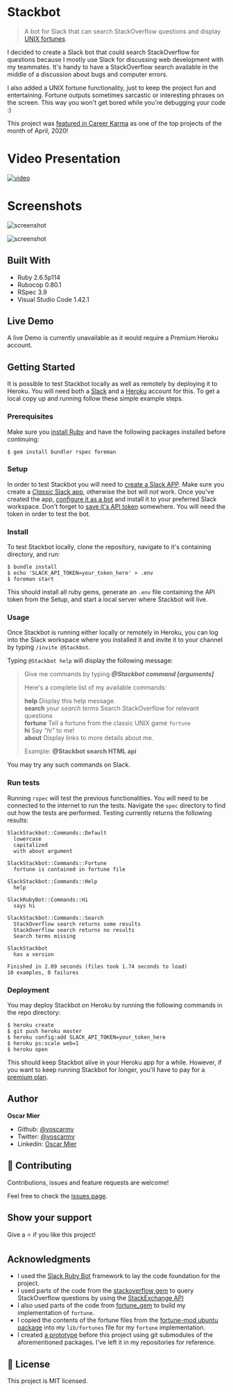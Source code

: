 # Stackbot

> A bot for Slack that can search StackOverflow questions and display [UNIX fortunes](https://en.wikipedia.org/wiki/Fortune_(Unix)).

I decided to create a Slack bot that could search StackOverflow for questions because I mostly use Slack for discussing web development with my teammates. It's handy to have a StackOverflow search available in the middle of a discussion about bugs and computer errors.

I also added a UNIX fortune functionality, just to keep the project fun and entertaining. Fortune outputs sometimes sarcastic or interesting phrases on the screen. This way you won't get bored while you're debugging your code :)

This project was [featured in Career Karma](https://careerkarma.com/discussions/projects/stackbot-AUy6FwOt-) as one of the top projects of the month of April, 2020!

# Video Presentation

[![video](screenshots/video.png)](https://www.loom.com/share/6eb07336320d4518b695d1cc923f4d06)

# Screenshots

![screenshot](screenshots/screenshot1.png)

![screenshot](screenshots/screenshot2.png)

## Built With

- Ruby 2.6.5p114 
- Rubocop 0.80.1
- RSpec 3.9
- Visual Studio Code 1.42.1

## Live Demo

A live Demo is currently unavailable as it would require a Premium Heroku account.


## Getting Started

It is possible to test Stackbot locally as well as remotely by deploying it to Heroku. You will need both a [Slack](https://www.slack.com) and a [Heroku](https://www.heroku.com) account for this. To get a local copy up and running follow these simple example steps.

### Prerequisites

Make sure you [install Ruby](https://www.ruby-lang.org/en/documentation/installation/) and have the following packages installed before continuing:

```
$ gem install bundler rspec foreman
```

### Setup

In order to test Stackbot you will need to [create a Slack APP](https://api.slack.com/apps/new). Make sure you create a [*Classic* Slack app](https://api.slack.com/apps?new_classic_app=1), otherwise the bot will *not* work. Once you've created the app, [configure it as a bot](https://api.slack.com/legacy/custom-integrations/bot-users) and install it to your preferred Slack workspace. Don't forget to [save it's API token](https://api.slack.com/legacy/custom-integrations/legacy-tokens) somewhere. You will need the token in order to test the bot.

### Install

To test Stackbot locally, clone the repository, navigate to it's containing directory, and run:

```
$ bundle install
$ echo 'SLACK_API_TOKEN=your_token_here' > .env
$ foreman start
```

This should install all ruby gems, generate an `.env` file containing the API token from the Setup, and start a local server where Stackbot will live.

### Usage

Once Stackbot is running either locally or remotely in Heroku, you can log into the Slack workspace where you installed it and invite it to your channel by typing `/invite @Stackbot`.

Typing `@Stackbot help` will display the following message:

>Give me commands by typing _**@Stackbot command [arguments]**_
>
>Here's a complete list of my available commands:
>
>**help** Display this help message.  
>**search** _your search terms_ Search StackOverflow for relevant questions  
>**fortune** Tell a fortune from the classic UNIX game `fortune`  
>**hi** Say _"hi"_ to me!  
>**about** Display links to more details about me.  
>
>Example: **@Stackbot search HTML api**

You may try any such commands on Slack.

### Run tests

Running `rspec` will test the previous functionalities. You will need to be connected to the internet to run the tests. Navigate the `spec` directory to find out how the tests are performed. Testing currently returns the following results:

```
SlackStackbot::Commands::Default
  lowercase
  capitalized
  with about argument

SlackStackbot::Commands::Fortune
  fortune is contained in fortune file

SlackStackbot::Commands::Help
  help

SlackRubyBot::Commands::Hi
  says hi

SlackStackbot::Commands::Search
  StackOverflow search returns some results
  StackOverflow search returns no results
  Search terms missing

SlackStackbot
  has a version

Finished in 2.09 seconds (files took 1.74 seconds to load)
10 examples, 0 failures
```

### Deployment

You may deploy Stackbot on Heroku by running the following commands in the repo directory:

```
$ heroku create
$ git push heroku master
$ heroku config:add SLACK_API_TOKEN=your_token_here
$ heroku ps:scale web=1
$ heroku open
```

This should keep Stackbot alive in your Heroku app for a while. However, if you want to keep running Stackbot for longer, you'll have to pay for a [premium plan](https://www.heroku.com/pricing).

## Author

**Oscar Mier**
- Github: [@voscarmv](https://github.com/voscarmv)
- Twitter: [@voscarmv](https://twitter.com/voscarmv)
- Linkedin: [Oscar Mier](https://www.linkedin.com/in/oscar-mier-072984196/) 

## 🤝 Contributing

Contributions, issues and feature requests are welcome!

Feel free to check the [issues page](../../issues/).

## Show your support

Give a ⭐️ if you like this project!

## Acknowledgments

- I used the [Slack Ruby Bot](https://github.com/slack-ruby/slack-ruby-bot) framework to lay the code foundation for the project.
- I used parts of the code from the [stackoverflow gem](https://github.com/antoviaque/stack-overflow-command-line) to query StackOverflow questions by using the [StackExchange API](https://api.stackexchange.com/docs/similar)
- I also used parts of the code from [fortune_gem](https://github.com/nodanaonlyzuul/fortune_gem) to build my implementation of `fortune`.
- I copied the contents of the fortune files from the [fortune-mod ubuntu package](https://launchpad.net/ubuntu/+source/fortune-mod) into my `lib/fortunes` file for my `fortune` implementation.
- I created [a prototype](https://github.com/voscarmv/stackoverflow_slack_bot/tree/feature-branch) before this project using git submodules of the aforementioned packages. I've left it in my repositories for reference.

## 📝 License

This project is MIT licensed.
